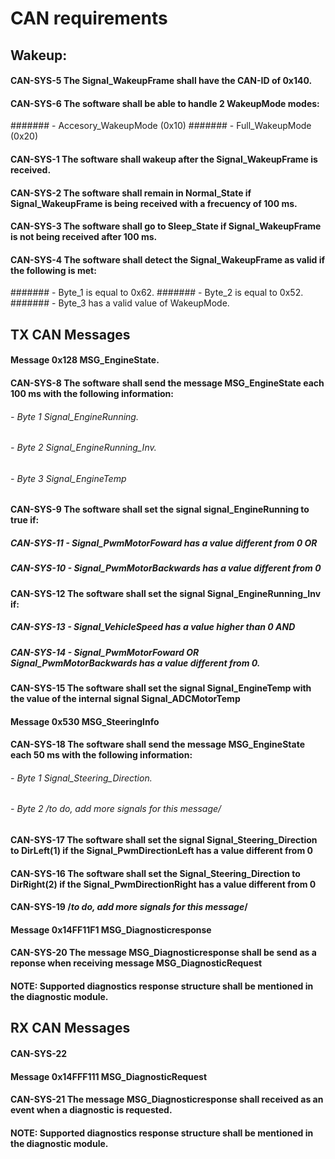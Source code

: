 # CAN requirements


## Wakeup:
#### CAN-SYS-5 The Signal_WakeupFrame shall have the CAN-ID of 0x140. 
#### CAN-SYS-6 The software shall be able to handle 2 WakeupMode modes:
####### - Accesory_WakeupMode (0x10)
####### - Full_WakeupMode (0x20)
#### CAN-SYS-1 The software shall wakeup after the Signal_WakeupFrame is received.
#### CAN-SYS-2 The software shall remain in Normal_State if Signal_WakeupFrame is being received with a frecuency of 100 ms.
#### CAN-SYS-3 The software shall go to Sleep_State if Signal_WakeupFrame is not being received after 100 ms.
#### CAN-SYS-4 The software shall detect the Signal_WakeupFrame as valid if the following is met:
####### - Byte_1 is equal to 0x62.
####### - Byte_2 is equal to 0x52.
####### - Byte_3 has a valid value of WakeupMode.

## TX CAN Messages

#### Message 0x128 MSG_EngineState.
#### CAN-SYS-8 The software shall send the message MSG_EngineState each 100 ms with the following information:
###### - Byte 1 Signal_EngineRunning. 
###### - Byte 2 Signal_EngineRunning_Inv.
###### - Byte 3 Signal_EngineTemp
#### CAN-SYS-9 The software shall set the signal signal_EngineRunning to true if:
##### CAN-SYS-11 - Signal_PwmMotorFoward has a value different from 0 OR
##### CAN-SYS-10 - Signal_PwmMotorBackwards has a value different from 0
#### CAN-SYS-12 The software shall set the signal Signal_EngineRunning_Inv if:
##### CAN-SYS-13 - Signal_VehicleSpeed has a value higher than 0 AND
##### CAN-SYS-14 - Signal_PwmMotorFoward OR Signal_PwmMotorBackwards has a value different from 0.
#### CAN-SYS-15 The software shall set the signal Signal_EngineTemp with the value of the internal signal Signal_ADCMotorTemp

#### Message 0x530 MSG_SteeringInfo
#### CAN-SYS-18 The software shall send the message MSG_EngineState each 50 ms with the following information:
###### - Byte 1 Signal_Steering_Direction.
###### - Byte 2 /*to do, add more signals for this message*/
#### CAN-SYS-17 The software shall set the signal Signal_Steering_Direction to DirLeft(1) if the Signal_PwmDirectionLeft has a value different from 0
#### CAN-SYS-16 The software shall set the Signal_Steering_Direction to DirRight(2) if the Signal_PwmDirectionRight has a value different from 0
#### CAN-SYS-19 /*to do, add more signals for this message*/

#### Message 0x14FF11F1 MSG_Diagnosticresponse
#### CAN-SYS-20 The message MSG_Diagnosticresponse shall be send as a reponse when receiving message MSG_DiagnosticRequest
#### NOTE: Supported diagnostics response structure shall be mentioned in the diagnostic module.


## RX CAN Messages
#### CAN-SYS-22 



#### Message 0x14FFF111 MSG_DiagnosticRequest
#### CAN-SYS-21 The message MSG_Diagnosticresponse shall received as an event when a diagnostic is requested.
#### NOTE: Supported diagnostics response structure shall be mentioned in the diagnostic module.